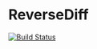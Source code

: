 # ReverseDiff

[![Build Status](https://travis-ci.org/LaurenceA/ReverseDiff.jl.png)](https://travis-ci.org/LaurenceA/ReverseDiff.jl)
